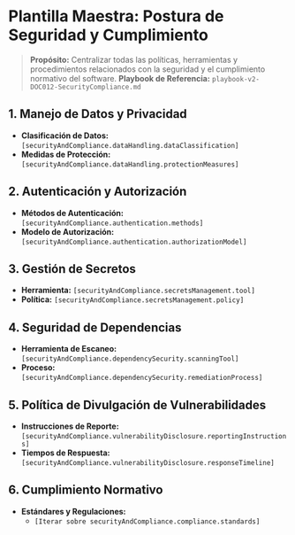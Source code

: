 # Plantilla Maestra: Postura de Seguridad y Cumplimiento

> **Propósito:** Centralizar todas las políticas, herramientas y procedimientos relacionados con la seguridad y el cumplimiento normativo del software.
> **Playbook de Referencia:** `playbook-v2-DOC012-SecurityCompliance.md`

<!-- 
  INSTRUCCIONES PARA LA IA (Security Agent):
  - Tu misión es generar este documento a partir del objeto `securityAndCompliance` en el `master_blueprint.json`.
-->

## 1. Manejo de Datos y Privacidad

-   **Clasificación de Datos:** `[securityAndCompliance.dataHandling.dataClassification]`
-   **Medidas de Protección:** `[securityAndCompliance.dataHandling.protectionMeasures]`

## 2. Autenticación y Autorización

-   **Métodos de Autenticación:** `[securityAndCompliance.authentication.methods]`
-   **Modelo de Autorización:** `[securityAndCompliance.authentication.authorizationModel]`

## 3. Gestión de Secretos

-   **Herramienta:** `[securityAndCompliance.secretsManagement.tool]`
-   **Política:** `[securityAndCompliance.secretsManagement.policy]`

## 4. Seguridad de Dependencias

-   **Herramienta de Escaneo:** `[securityAndCompliance.dependencySecurity.scanningTool]`
-   **Proceso:** `[securityAndCompliance.dependencySecurity.remediationProcess]`

## 5. Política de Divulgación de Vulnerabilidades

-   **Instrucciones de Reporte:** `[securityAndCompliance.vulnerabilityDisclosure.reportingInstructions]`
-   **Tiempos de Respuesta:** `[securityAndCompliance.vulnerabilityDisclosure.responseTimeline]`

## 6. Cumplimiento Normativo

-   **Estándares y Regulaciones:**
    -   `[Iterar sobre securityAndCompliance.compliance.standards]`